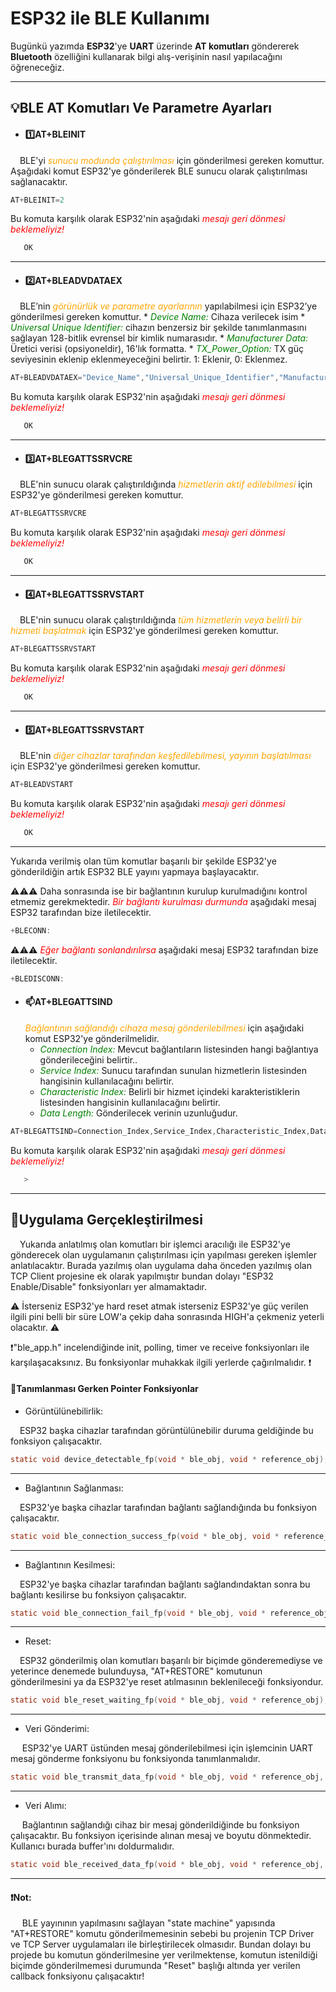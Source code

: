 # ESP32 ile BLE Kullanımı

Bugünkü yazımda **ESP32**'ye **UART** üzerinde **AT komutları** göndererek **Bluetooth** özelliğini kullanarak bilgi alış-verişinin nasıl yapılacağını öğreneceğiz.

---
## 💡BLE AT Komutları Ve Parametre Ayarları

- #### 1️⃣AT+BLEINIT
&nbsp; &ensp;BLE'yi *<span style="color:orange">sunucu modunda çalıştırılması</span>* için gönderilmesi gereken komuttur. Aşağıdaki komut ESP32'ye gönderilerek BLE sunucu olarak çalıştırılması sağlanacaktır.

```c
AT+BLEINIT=2 
```

   Bu komuta karşılık olarak ESP32'nin aşağıdaki *<span style="color:red">mesajı geri dönmesi beklemeliyiz!</span>*
   
```c
   OK
```
---
- #### 2️⃣AT+BLEADVDATAEX
&nbsp; &ensp;BLE’nin *<span style="color:orange">görünürlük ve parametre ayarlarının</span>* yapılabilmesi için ESP32’ye gönderilmesi gereken komuttur.
	* *<span style="color:green">Device Name:</span>* Cihaza verilecek isim
	* *<span style="color:green">Universal Unique Identifier:</span>* cihazın benzersiz bir şekilde tanımlanmasını sağlayan 128-bitlik evrensel bir kimlik numarasıdır. 
	* *<span style="color:green">Manufacturer Data:</span>* Üretici verisi (opsiyoneldir), 16'lık formatta.
	* *<span style="color:green">TX_Power_Option:</span>* TX güç seviyesinin eklenip eklenmeyeceğini belirtir. 1: Eklenir, 0: Eklenmez.

```c
AT+BLEADVDATAEX="Device_Name","Universal_Unique_Identifier","Manufacturer_Data",TX_Power_Option
```

   Bu komuta karşılık olarak ESP32'nin aşağıdaki *<span style="color:red">mesajı geri dönmesi beklemeliyiz!</span>*
   
```c
   OK
```
----
- #### 3️⃣AT+BLEGATTSSRVCRE
&nbsp; &ensp;BLE'nin sunucu olarak çalıştırıldığında *<span style="color:orange">hizmetlerin aktif edilebilmesi</span>* için ESP32'ye gönderilmesi gereken komuttur.

```c
AT+BLEGATTSSRVCRE
```

   Bu komuta karşılık olarak ESP32'nin aşağıdaki *<span style="color:red">mesajı geri dönmesi beklemeliyiz!</span>*
   
```c
   OK
```
---
- #### 4️⃣AT+BLEGATTSSRVSTART
&nbsp; &ensp;BLE'nin sunucu olarak çalıştırıldığında *<span style="color:orange">tüm hizmetlerin veya belirli bir hizmeti başlatmak</span>* için ESP32'ye gönderilmesi gereken komuttur.

```c
AT+BLEGATTSSRVSTART
```

   Bu komuta karşılık olarak ESP32'nin aşağıdaki *<span style="color:red">mesajı geri dönmesi beklemeliyiz!</span>*
   
```c
   OK
```
---
- #### 5️⃣AT+BLEGATTSSRVSTART
&nbsp; &ensp;BLE'nin *<span style="color:orange">diğer cihazlar tarafından keşfedilebilmesi, yayının başlatılması</span>* için ESP32'ye gönderilmesi gereken komuttur.

```c
AT+BLEADVSTART
```

   Bu komuta karşılık olarak ESP32'nin aşağıdaki *<span style="color:red">mesajı geri dönmesi beklemeliyiz!</span>*
   
```c
   OK
```
---
Yukarıda verilmiş olan tüm komutlar başarılı bir şekilde ESP32'ye gönderildiğin artık ESP32 BLE yayını yapmaya başlayacaktır. 

⚠️⚠️⚠️ Daha sonrasında ise bir bağlantının kurulup kurulmadığını kontrol etmemiz gerekmektedir. *<span style="color:red">Bir bağlantı kurulması durmunda</span>* aşağıdaki mesaj ESP32 tarafından bize iletilecektir.

```c
+BLECONN:
```

 ⚠️⚠️⚠️ *<span style="color:red">Eğer bağlantı sonlandırılırsa</span>* aşağıdaki mesaj ESP32 tarafından bize iletilecektir.

```c
+BLEDISCONN:
```

- #### 📫AT+BLEGATTSIND
	*<span style="color:orange">Bağlantının sağlandığı cihaza mesaj gönderilebilmesi</span>* için aşağıdaki komut ESP32'ye gönderilmelidir. 
	* *<span style="color:green">Connection Index:</span>* Mevcut bağlantıların listesinden hangi bağlantıya gönderileceğini belirtir..
	* *<span style="color:green">Service Index:</span>* Sunucu tarafından sunulan hizmetlerin listesinden hangisinin kullanılacağını belirtir. 
	* *<span style="color:green">Characteristic Index:</span>* Belirli bir hizmet içindeki karakteristiklerin listesinden hangisinin kullanılacağını belirtir.
	* *<span style="color:green">Data Length:</span>* Gönderilecek verinin uzunluğudur.

```c
AT+BLEGATTSIND=Connection_Index,Service_Index,Characteristic_Index,Data_Length
```

   Bu komuta karşılık olarak ESP32'nin aşağıdaki *<span style="color:red">mesajı geri dönmesi beklemeliyiz!</span>*

```c
   >
```

---

## 🚩Uygulama Gerçekleştirilmesi

&nbsp; &ensp;Yukarıda anlatılmış olan komutları bir işlemci aracılığı ile ESP32'ye gönderecek olan uygulamanın çalıştırılması için yapılması gereken işlemler anlatılacaktır. Burada yazılmış olan uygulama daha önceden yazılmış olan TCP Client projesine ek olarak yapılmıştır bundan dolayı "ESP32 Enable/Disable" fonksiyonları yer almamaktadır. 

⚠️ İsterseniz ESP32'ye hard reset atmak isterseniz ESP32'ye güç verilen ilgili pini belli bir süre LOW'a çekip daha sonrasında HIGH'a çekmeniz yeterli olacaktır. ⚠️

❗"ble_app.h" incelendiğinde init, polling, timer ve receive fonksiyonları ile karşılaşacaksınız. Bu fonksiyonlar muhakkak ilgili yerlerde çağırılmalıdır. ❗


#### 📣Tanımlanması Gerken Pointer Fonksiyonlar
- Görüntülünebilirlik:

&nbsp; &ensp;ESP32 başka cihazlar tarafından görüntülünebilir duruma geldiğinde bu fonksiyon çalışacaktır.

```c
static void device_detectable_fp(void * ble_obj, void * reference_obj);
```
---
- Bağlantının Sağlanması:

&nbsp; &ensp;ESP32'ye başka cihazlar tarafından bağlantı sağlandığında bu fonksiyon çalışacaktır.

```c
static void ble_connection_success_fp(void * ble_obj, void * reference_obj);
```
---
- Bağlantının Kesilmesi:

&nbsp; &ensp;ESP32'ye başka cihazlar tarafından bağlantı sağlandındaktan sonra bu bağlantı kesilirse bu fonksiyon çalışacaktır.

```c
static void ble_connection_fail_fp(void * ble_obj, void * reference_obj);
```
---
- Reset:

&nbsp; &ensp;ESP32 gönderilmiş olan komutları başarılı bir biçimde gönderemediyse ve yeterince denemede bulunduysa, "AT+RESTORE" komutunun gönderilmesini ya da ESP32'ye reset atılmasının beklenileceği fonksiyondur. 

```c
static void ble_reset_waiting_fp(void * ble_obj, void * reference_obj);
```
---
- Veri Gönderimi:

&nbsp; &ensp; ESP32'ye UART üstünden mesaj gönderilebilmesi için işlemcinin UART mesaj gönderme fonksiyonu bu fonksiyonda tanımlanmalıdır.

```c
static void ble_transmit_data_fp(void * ble_obj, void * reference_obj, const unsigned char * tx_data, unsigned int tx_data_length);
```
---
- Veri Alımı:

&nbsp; &ensp; Bağlantının sağlandığı cihaz bir mesaj gönderildiğinde bu fonksiyon çalışacaktır. Bu fonksiyon içerisinde alınan mesaj ve boyutu dönmektedir. Kullanıcı burada buffer'ını doldurmalıdır.

```c
static void ble_received_data_fp(void * ble_obj, void * reference_obj, const unsigned char * rx_data, unsigned int rx_data_length);
```
---

#### ❗Not:
&nbsp; &ensp; BLE yayınının yapılmasını sağlayan "state machine" yapısında "AT+RESTORE" komutu gönderilmemesinin sebebi bu projenin TCP Driver ve TCP Server uygulamaları ile birleştirilecek olmasıdır. Bundan dolayı bu projede bu komutun gönderilmesine yer verilmektense, komutun istenildiği biçimde gönderilmemesi durumunda "Reset" başlığı altında yer verilen callback fonksiyonu çalışacaktır!
